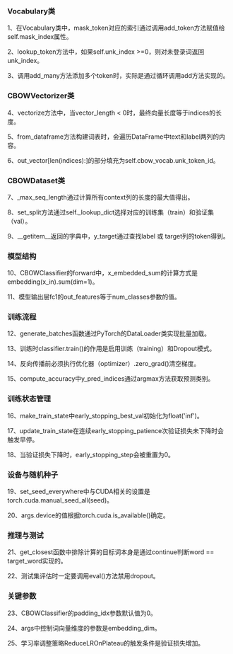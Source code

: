 ### Vocabulary类
1、在Vocabulary类中，mask_token对应的索引通过调用add_token方法赋值给self.mask_index属性。

2、lookup_token方法中，如果self.unk_index >=0，则对未登录词返回unk_index。

3、调用add_many方法添加多个token时，实际是通过循环调用add方法实现的。

### CBOWVectorizer类
4、vectorize方法中，当vector_length < 0时，最终向量长度等于indices的长度。

5、from_dataframe方法构建词表时，会遍历DataFrame中text和label两列的内容。

6、out_vector[len(indices):]的部分填充为self.cbow_vocab.unk_token_id。

### CBOWDataset类
7、_max_seq_length通过计算所有context列的长度的最大值得出。

8、set_split方法通过self._lookup_dict选择对应的训练集（train）和验证集（val）。

9、__getitem__返回的字典中，y_target通过查找label 或 target列的token得到。

### 模型结构
10、CBOWClassifier的forward中，x_embedded_sum的计算方式是embedding(x_in).sum(dim=1)。

11、模型输出层fc1的out_features等于num_classes参数的值。

### 训练流程
12、generate_batches函数通过PyTorch的DataLoader类实现批量加载。

13、训练时classifier.train()的作用是启用训练（training）和Dropout模式。

14、反向传播前必须执行优化器（optimizer）.zero_grad()清空梯度。

15、compute_accuracy中y_pred_indices通过argmax方法获取预测类别。

### 训练状态管理
16、make_train_state中early_stopping_best_val初始化为float('inf')。

17、update_train_state在连续early_stopping_patience次验证损失未下降时会触发早停。

18、当验证损失下降时，early_stopping_step会被重置为0。

### 设备与随机种子
19、set_seed_everywhere中与CUDA相关的设置是torch.cuda.manual_seed_all(seed)。

20、args.device的值根据torch.cuda.is_available()确定。

### 推理与测试
21、get_closest函数中排除计算的目标词本身是通过continue判断word == target_word实现的。

22、测试集评估时一定要调用eval()方法禁用dropout。

### 关键参数
23、CBOWClassifier的padding_idx参数默认值为0。

24、args中控制词向量维度的参数是embedding_dim。

25、学习率调整策略ReduceLROnPlateau的触发条件是验证损失增加。